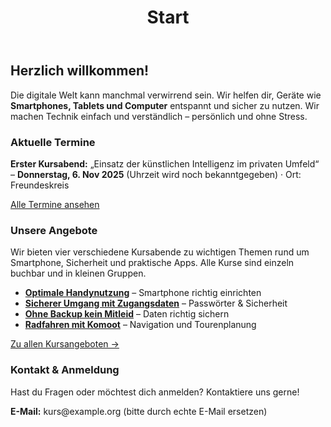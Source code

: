 ﻿---
layout: default
title: Start
description: IT für Senioren - Technik einfach lernen
---

<div class="wrap">
  <section id="willkommen">
    <h2>Herzlich willkommen!</h2>
  <p>Die digitale Welt kann manchmal verwirrend sein. Wir helfen dir, Geräte wie <strong>Smartphones, Tablets und Computer</strong> entspannt und sicher zu nutzen. Wir machen Technik einfach und verständlich – persönlich und ohne Stress.</p>
  </section>

  <section id="termine" class="cta-box">
    <h3>Aktuelle Termine</h3>
    <ul style="list-style: none; padding: 0;">
      <li><strong>Erster Kursabend:</strong> „Einsatz der künstlichen Intelligenz im privaten Umfeld“ – <strong>Donnerstag, 6. Nov 2025</strong> (Uhrzeit wird noch bekanntgegeben) · Ort: Freundeskreis</li>
    </ul>
    <a href="{{ '/termine/' | relative_url }}">Alle Termine ansehen</a>
  </section>

  <h3>Unsere Angebote</h3>
  <p>Wir bieten vier verschiedene Kursabende zu wichtigen Themen rund um Smartphone, Sicherheit und praktische Apps. Alle Kurse sind einzeln buchbar und in kleinen Gruppen.</p>
  <ul>
    <li><a href="{{ '/angebote/' | relative_url }}#optimale-handynutzung"><strong>Optimale Handynutzung</strong></a> – Smartphone richtig einrichten</li>
    <li><a href="{{ '/angebote/' | relative_url }}#zugangsdaten-sicher"><strong>Sicherer Umgang mit Zugangsdaten</strong></a> – Passwörter & Sicherheit</li>
    <li><a href="{{ '/angebote/' | relative_url }}#backup-ohne-mitleid"><strong>Ohne Backup kein Mitleid</strong></a> – Daten richtig sichern</li>
    <li><a href="{{ '/angebote/' | relative_url }}#komoot-radfahren"><strong>Radfahren mit Komoot</strong></a> – Navigation und Tourenplanung</li>
  </ul>
  <p><a href="{{ '/angebote/' | relative_url }}">Zu allen Kursangeboten →</a></p>

  <section id="kontakt">
  <h3>Kontakt & Anmeldung</h3>
  <p>Hast du Fragen oder möchtest dich anmelden? Kontaktiere uns gerne!</p>
    <p><strong>E-Mail:</strong> kurs@example.org (bitte durch echte E-Mail ersetzen)</p>
  </section>
</div>

